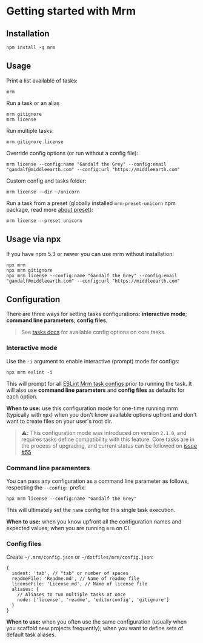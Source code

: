 # Getting started with Mrm

## Installation

```
npm install -g mrm
```

## Usage

Print a list available of tasks:

```shell
mrm
```

Run a task or an alias

```shell
mrm gitignore
mrm license
```

Run multiple tasks:

```shell
mrm gitignore license
```

Override config options (or run without a config file):

```shell
mrm license --config:name "Gandalf the Grey" --config:email "gandalf@middleearth.com" --config:url "https://middleearth.com"
```

Custom config and tasks folder:

```shell
mrm license --dir ~/unicorn
```

Run a task from a preset (globally installed `mrm-preset-unicorn` npm package, read more [about preset](#custom-presets)):

```shell
mrm license --preset unicorn
```

## Usage via npx

If you have npm 5.3 or newer you can use mrm without installation:

```shell
npx mrm
npx mrm gitignore
npx mrm license --config:name "Gandalf the Grey" --config:email "gandalf@middleearth.com" --config:url "https://middleearth.com"
```

## Configuration

There are three ways for setting tasks configurations: **interactive mode**; **command line parameters**; **config files**.

> See [tasks docs](../Readme.md#tasks) for available config options on core tasks.

### Interactive mode

Use the `-i` argument to enable interactive (prompt) mode for configs:

```shell
npx mrm eslint -i
```

This will prompt for all [ESLint Mrm task configs](https://github.com/sapegin/mrm/tree/master/packages/mrm-task-eslint#options) prior to running the task. It will also use **command line parameters** and **config files** as defaults for each option.

**When to use:** use this configuration mode for one-time running mrm (typically with `npx`) when you don't know available options upfront and don't want to create files on your user's root dir.

> **:warning::** This configuration mode was introduced on version `2.1.0`, and requires tasks define compatibility with this feature. Core tasks are in the process of upgrading, and current status can be followed on [issue #55]()

### Command line paramenters

You can pass any configuration as a command line parameter as follows, respecting the `--config:` prefix:

```shell
npx mrm license --config:name "Gandalf the Grey"
```

This will ultimately set the `name` config for this single task execution.

**When to use:** when you know upfront all the configuration names and expected values; when you are running `mrm` on CI.

### Config files

Create `~/.mrm/config.json` or `~/dotfiles/mrm/config.json`:

```json5
{
  indent: 'tab', // "tab" or number of spaces
  readmeFile: 'Readme.md', // Name of readme file
  licenseFile: 'License.md', // Name of license file
  aliases: {
    // Aliases to run multiple tasks at once
    node: ['license', 'readme', 'editorconfig', 'gitignore']
  }
}
```

**When to use:** when you often use the same configuration (usually when you scaffold new projects frequently); when you want to define sets of default task aliases.

